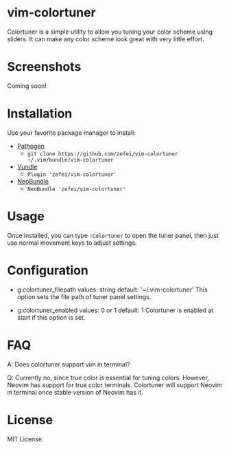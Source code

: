 # vim-colortuner

Colortuner is a simple utility to allow you tuning your color scheme using 
sliders. It can make any color scheme look great with very little effort.

# Screenshots

Coming soon!

# Installation

Use your favorite package manager to install:

* [Pathogen](https://github.com/tpope/vim-pathogen)
  * `git clone https://github.com/zefei/vim-colortuner 
    ~/.vim/bundle/vim-colortuner`
* [Vundle](https://github.com/gmarik/Vundle.vim)
  * `Plugin 'zefei/vim-colortuner'`
* [NeoBundle](https://github.com/Shougo/neobundle.vim)
  * `NeoBundle 'zefei/vim-colortuner'`

# Usage

Once installed, you can type `:Colortuner` to open the tuner panel, then just 
use normal movement keys to adjust settings.

# Configuration

* g:colortuner_filepath
  values: string
  default: '~/.vim-colortuner'
  This option sets the file path of tuner panel settings.

* g:colortuner_enabled
  values: 0 or 1
  default: 1
  Colortuner is enabled at start if this option is set.

# FAQ

A: Does colortuner support vim in terminal?

Q: Currently no, since true color is essential for tuning colors. However, 
Neovim has support for true color terminals. Colortuner will support Neovim in 
terminal once stable version of Neovim has it.

# License

MIT License.
